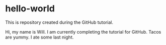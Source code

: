 # hello-world
This is repository created during the GitHub tutorial.

Hi, my name is Will. I am currently completing the tutorial for GitHub. Tacos are yummy. I ate some last night.
